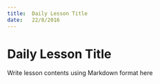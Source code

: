 ```yaml
---
title:  Daily Lesson Title
date:   22/8/2016
---
```


# Daily Lesson Title

Write lesson contents using Markdown format here